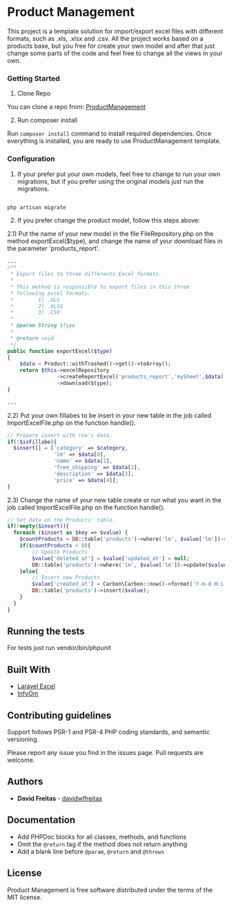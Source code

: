 # **Product Management** #

This project is a template solution for import/export excel files with different formats, such as .xls, .xlsx and .csv. All the project works based on a products base, but you free for create your own model and after that just change some parts of the code and feel free to change all the views in your own.

### Getting Started

1) Clone Repo

You can clone a repo from: [ProductManagement](https://bitbucket.org/davidwlfreitas/product-management)

2) Run composer install

Run `composer install` command to install required dependencies. Once everything is installed, you are ready to use ProductManagement template.

### Configuration

1) If your prefer put your own models, feel free to change to run your own migrations, but if you prefer using the original models just run the migrations.

```php

php artisan migrate

```
2) If you prefer change the product model, follow this steps above:

2.1) Put the name of your new model in the file FileRepository.php on the method exportExcel($type), and change the name of your download files in the parameter 'products_report'.

```php
...
/**
 * Export files to three differents Excel formats.
 *
 * This method is responsible to export files in this three
 * following excel formats:
 *        1) .XLS
 *        2) .XLSX
 *        3) .CSV
 *
 * @param String $type
 *
 * @return void
 */
public function exportExcel($type)
{
    $data = Product::withTrashed()->get()->toArray();
    return $this->excelRepository
                ->createReportExcel('products_report','mySheet',$data)
                ->download($type);
}

...
```

2.2) Put your own fillabes to be insert in your new table in the job called ImportExcelFile.php on the function handle().

```php
// Prepare insert with row's data.
if(!$isFillabe){
  $insert[] = ['category' => $category,
               'lm' => $data[0],
               'name' => $data[1],
               'free_shipping' => $data[2],
               'description' => $data[3],
               'price' => $data[4]];
}
```

2.3) Change the name of your new table create or run what you want in the job called ImportExcelFile.php on the function handle().

```php
// Set data on the Products' table.
if(!empty($insert)){
  foreach ($insert as $key => $value) {
    $countProducts = DB::table('products')->where('lm', $value['lm'])->count();
    if($countProducts > 0){
        // Update Products
        $value['deleted_at'] = $value['updated_at'] = null;
        DB::table('products')->where('lm', $value['lm'])->update($value);
    }else{
        // Insert new Products
        $value['created_at'] = Carbon\Carbon::now()->format('Y-m-d H:i:s');
        DB::table('products')->insert($value);
    }
  }
}
```

## Running the tests

For tests just run vendor/bin/phpunit

## Built With

* [Laravel Excel](http://www.maatwebsite.nl/laravel-excel/docs)
* [InfyOm](http://labs.infyom.com/laravelgenerator/)

## Contributing guidelines

Support follows PSR-1 and PSR-4 PHP coding standards, and semantic versioning.

Please report any issue you find in the issues page.
Pull requests are welcome.

## Authors

* **David Freitas** - [davidwlfreitas](https://bitbucket.org/davidwlfreitas)

## Documentation

* Add PHPDoc blocks for all classes, methods, and functions
* Omit the `@return` tag if the method does not return anything
* Add a blank line before `@param`, `@return` and `@throws`

## License

Product Management is free software distributed under the terms of the MIT license.